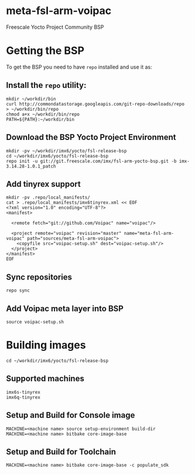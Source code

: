 # meta-fsl-arm-voipac
Freescale Yocto Project Community BSP

# Getting the BSP

To get the BSP you need to have `repo` installed and use it as:

## Install the `repo` utility:
    mkdir ~/workdir/bin
    curl http://commondatastorage.googleapis.com/git-repo-downloads/repo  > ~/workdir/bin/repo
    chmod a+x ~/workdir/bin/repo
    PATH=${PATH}:~/workdir/bin

## Download the BSP Yocto Project Environment
    mkdir -pv ~/workdir/imx6/yocto/fsl-release-bsp
    cd ~/workdir/imx6/yocto/fsl-release-bsp
    repo init -u git://git.freescale.com/imx/fsl-arm-yocto-bsp.git -b imx-3.14.28-1.0.1_patch

## Add tinyrex support  
    mkdir -pv .repo/local_manifests/
    cat > .repo/local_manifests/imx6tinyrex.xml << EOF
    <?xml version="1.0" encoding="UTF-8"?>
    <manifest>
    
      <remote fetch="git://github.com/Voipac" name="voipac"/>
    
      <project remote="voipac" revision="master" name="meta-fsl-arm-voipac" path="sources/meta-fsl-arm-voipac">
        <copyfile src="voipac-setup.sh" dest="voipac-setup.sh"/>
      </project>
    </manifest>
    EOF

## Sync repositories
    repo sync

## Add Voipac meta layer into BSP
    source voipac-setup.sh

# Building images
    cd ~/workdir/imx6/yocto/fsl-release-bsp

## Supported machines <machine name>
    imx6s-tinyrex
    imx6q-tinyrex
    
## Setup and Build for Console image
    MACHINE=<machine name> source setup-environment build-dir
    MACHINE=<machine name> bitbake core-image-base

## Setup and Build for Toolchain    
    MACHINE=<machine name> bitbake core-image-base -c populate_sdk
    
        
    
